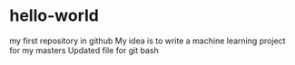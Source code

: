 # hello-world
my first repository in github
My idea is to write a machine learning project for my masters
Updated file for git bash